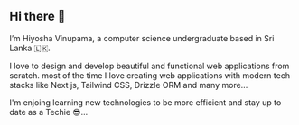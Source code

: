 ## Hi there 👋

I’m Hiyosha Vinupama, a computer science undergraduate based in Sri Lanka 🇱🇰.

I love to design and develop beautiful and functional web applications from scratch. most of the time I love creating web applications with modern tech stacks like Next js, Tailwind CSS, Drizzle ORM and many more...

I'm enjoing learning new technologies to be more efficient and stay up to date as a Techie 😎...


